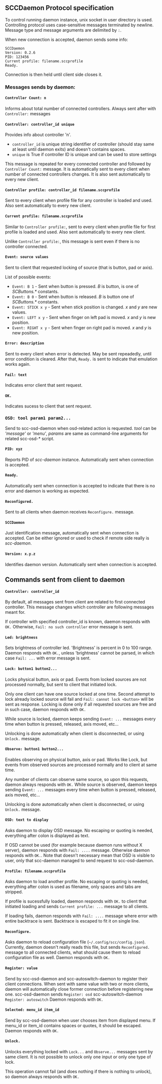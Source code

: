 SCCDaemon Protocol specification
--------------------------------

To control running daemon instance, unix socket in user directory is used.
Controlling protocol uses case-sensitive messages terminated by newline. Message type and message arguments are delimited by `:`.

When new connection is accepted, daemon sends some info:

```
SCCDaemon
Version: 0.2.6
PID: 123456
Current profile: filename.sccprofile
Ready.
```

Connection is then held until client side closes it.


### Messages sends by daemon:

#### `Controller Count: n`
Informs about total number of connected controllers.
Always sent after with `Controller:` messages

#### `Controller: controller_id unique`
Provides info about controller 'n'.
- `controller_id` is unique string identifier of controller (should stay same at
least until daemon exits) and doesn't contains spaces.
- `unique` is True if controller ID is unique and can be used to store settings

This message is repeated for every connected controller and followed by
`Controller Count:` message. It is automatically sent to every client when
number of connected controllers changes. It is also sent automatically to
every new client.

#### `Controller profile: controller_id filename.sccprofile`
Sent to every client when profile file for any controller is loaded and used.
Also sent automatically to every new client.

#### `Current profile: filename.sccprofile`
Similar to `Controller profile:`, sent to every client when profile file for
first profile is loaded and used. Also sent automatically to every new client.

Unlike `Controller profile:`, this message is sent even if there is no
controller connected.

#### `Event: source values`
Sent to client that requested locking of source (that is button, pad or axis).

List of possible events:
- `Event: B 1` - Sent when button is pressed. *B* is button, is one of *SCButtons.\** constants.
- `Event: B 0` - Sent when button is released. *B* is button one of *SCButtons.\** constants.
- `Event: STICK x y` - Sent when stick position is changed. *x* and *y* are new values.
- `Event: LEFT x y` - Sent when finger on left pad is moved. *x* and *y* is new position.
- `Event: RIGHT x y` - Sent when finger on right pad is moved. *x* and *y* is new position.

#### `Error: description`
Sent to every client when error is detected. May be sent repeadedly, until error condition is cleared.
After that, `Ready.` is sent to indicate that emulation works again.

#### `Fail: text`
Indicates error client that sent request.

#### `OK.`
Indicates sucess to client that sent request.

### `OSD: tool param1 param2...`
Send to scc-osd-daemon when osd-related action is requested.
*tool* can be *'message'* or *'menu'*, *params* are same as command-line arguments for related
scc-osd-* script.

#### `PID: xyz`
Reports PID of *scc-daemon* instance. Automatically sent when connection is accepted.

#### `Ready.`
Automatically sent when connection is accepted to indicate that there is no error and daemon is working as expected.

#### `Reconfigured.`
Sent to all clients when daemon receives `Reconfigure.` message.

#### `SCCDaemon`
Just identification message, automatically sent when connection is accepted.
Can be either ignored or used to check if remote side really is *scc-daemon*.

#### `Version: x.y.z`
Identifies daemon version. Automatically sent when connection is accepted.

## Commands sent from client to daemon

#### `Controller: controller_id`
By default, all messages sent from client are related to first connected
controller. This message changes which controller are following messages meant
for.

If controller with specified controller_id is known, daemon responds with `OK.`
Otherwise, `Fail: no such controller` error message is sent.


#### `Led: brightness`
Sets brightness of controller led. 'Brightness' is percent in 0 to 100 range.
Daemon responds with `OK.`, unless 'brightness' cannot be parsed, in which case
`Fail: ...` with error message is sent.

#### `Lock: button1 button2...`
Locks physical button, axis or pad. Events from locked sources are not processed normally, but sent to client that initiated lock.

Only one client can have one source locked at one time. Second attempt to lock already locked source will fail and `Fail: cannot lock <button>` will be sent as response. Locking is done only if all requested sources are free and in such case, daemon responds with `OK.`

While source is locked, daemon keeps sending `Event: ...` messages every time when button is pressed, released, axis moved, etc...

Unlocking is done automatically when client is disconnected, or using `Unlock.` message.

#### `Observe: button1 button2...`
Enables observing on physical button, axis or pad. Works like Lock, but events from observed sources are processed normally and to client at same time.

Any number of clients can observe same source, so upon this requests, daemon always responds with `OK.`
While source is observed, daemon keeps sending `Event: ...` messages every time when button is pressed, released, axis moved, etc...

Unlocking is done automatically when client is disconnected, or using `Unlock.` message.

#### `OSD: text to display`
Asks daemon to display OSD message. No escaping or quoting is needed, everything after colon is displayed
as text.

If OSD cannot be used (for example because daemon runs without X server), daemon responds with `Fail: ....` message.
Otherwise daemon responds with `OK.`. Note that doesn't necessary mean that OSD is visible to user, only
that scc-daemon managed to send request to scc-osd-daemon.

#### `Profile: filename.sccprofile`
Asks daemon to load another profile. No escaping or quoting is needed, everything after colon is used as filename, only spaces and tabs are stripped.

If profile is sucessfully loaded, daemon responds with `OK.` to client that initiated loading and sends `Current profile: ...` message to all clients.

If loading fails, daemon responds with `Fail: ....` message where error with entire backtrace is sent. Backtrace is escaped to fit it on single line.

#### `Reconfigure.`
Asks daemon to reload configuration file (`~/.config/scc/config.json`).
Currently, daemon doesn't really reads this file, but sends `Reconfigured.` message
to all connected clients, what should cause them to reload configuration file as well. 
Daemon responds with `OK.`

#### `Register: value`
Send by scc-osd-daemon and scc-autoswitch-daemon to register their client connections.
When sent with same value with two or more clients, daemon will automatically close former connection
before registering new one.
scc-osd-daemon sends `Register: osd`
scc-autoswitch-daemon `Register: autoswitch`
Daemon responds with `OK.`

#### `Selected: menu_id item_id`
Send by scc-osd-daemon when user chooses item from displayed menu.
If menu_id or item_id contains spaces or quotes, it should be escaped.
Daemon responds with `OK.`

#### `Unlock.`
Unlocks everything locked with `Lock...` and `Observe...` messages sent by same client.
It is not possible to unlock only one input or only one type of lock.

This operation cannot fail (and does nothing if there is nothing to unlock), so daemon always responds with `OK.`
